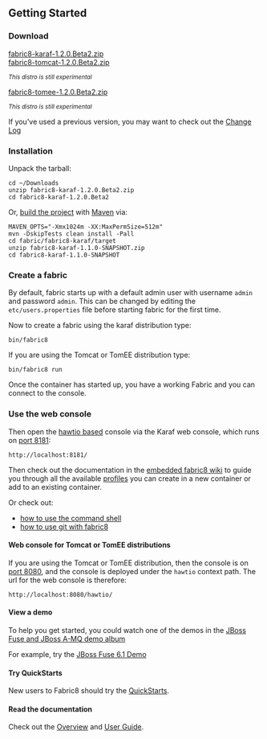 ## Getting Started

### Download

<div class="row">
  <div class="col-md-4 text-center">
    <a class="btn btn-large btn-success" href="https://repo1.maven.org/maven2/io/fabric8/fabric8-karaf/1.2.0.Beta2/fabric8-karaf-1.2.0.Beta2.zip">fabric8-karaf-1.2.0.Beta2.zip</a>
  </div>
  <!-- TODO these are not ready yet
  Note that the [Apache Tomcat](https://tomcat.apache.org/) and [Apache TomEE](http://tomee.apache.org/) distributions are still experimental; the [Apache Karaf](http://karaf.apache.org/) based distro is currently rock solid and complete ;) -->
  <div class="col-md-4 text-center">
    <a class="btn btn-large btn-warning" title="Warning!  Experimental!" href="https://repo1.maven.org/maven2/io/fabric8/runtime/fabric8-tomcat/1.2.0.Beta2/fabric8-tomcat-1.2.0.Beta2.zip">fabric8-tomcat-1.2.0.Beta2.zip</a>
    <p><small><em>This distro is still experimental</em></small></p>
  </div>
  <div class="col-md-4 text-center">
    <a class="btn btn-large btn-warning" title="Warning!  Experimental!" href="https://repo1.maven.org/maven2/io/fabric8/runtime/fabric8-tomee/1.2.0.Beta2/fabric8-tomee-1.2.0.Beta2.zip">fabric8-tomee-1.2.0.Beta2.zip</a>
    <p><small><em>This distro is still experimental</em></small></p>
  </div>
</div>

If you've used a previous version, you may want to check out the [Change Log](http://fabric8.io/changes/index.html)

### Installation

Unpack the tarball:

    cd ~/Downloads
    unzip fabric8-karaf-1.2.0.Beta2.zip
    cd fabric8-karaf-1.2.0.Beta2

Or, [build the project](https://github.com/fabric8io/fabric8/blob/master/readme-build.md) with [Maven](http://maven.apache.org/) via:

    MAVEN_OPTS="-Xmx1024m -XX:MaxPermSize=512m"
    mvn -DskipTests clean install -Pall
    cd fabric/fabric8-karaf/target
    unzip fabric8-karaf-1.1.0-SNAPSHOT.zip
    cd fabric8-karaf-1.1.0-SNAPSHOT

### Create a fabric

By default, fabric starts up with a default admin user with username `admin` and password `admin`.
This can be changed by editing the `etc/users.properties` file before starting fabric for the first time.

Now to create a fabric using the karaf distribution type:

    bin/fabric8

If you are using the Tomcat or TomEE distribution type:

    bin/fabric8 run

Once the container has started up, you have a working Fabric and you can connect to the console.

### Use the web console

Then open the [hawtio based](http://hawt.io/) console via the Karaf web console, which runs on [port 8181](http://localhost:8181/):

    http://localhost:8181/

Then check out the documentation in the [embedded fabric8 wiki](http://localhost:8181/hawtio/index.html#/wiki/branch/1.0/view/fabric/profiles) to guide you through all the available [profiles](profiles.html) you can create in a new container or add to an existing container.

Or check out:

 * [how to use the command shell](http://fabric8.io/gitbook/agent.html)
 * [how to use git with fabric8](http://fabric8.io/gitbook/git.html)

#### Web console for Tomcat or TomEE distributions

If you are using the Tomcat or TomEE distribution, then the console is on [port 8080](http://localhost:8080/hawtio/), and the console is deployed under the `hawtio` context path. The url for the web console is therefore:

    http://localhost:8080/hawtio/   

#### View a demo

To help you get started, you could watch one of the demos in the  <a class="btn btn-success" href="https://vimeo.com/album/2635012">JBoss Fuse and JBoss A-MQ demo album</a>

For example, try the <a class="btn btn-success" href="https://vimeo.com/80625940">JBoss Fuse 6.1 Demo</a>

#### Try QuickStarts

New users to Fabric8 should try the [QuickStarts](http://fabric8.io/gitbook/quickstarts.html).

#### Read the documentation

Check out the [Overview](http://fabric8.io/gitbook/overview.html) and [User Guide](http://fabric8.io/gitbook/index.html).
